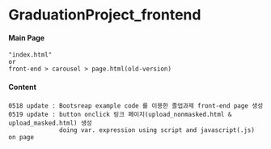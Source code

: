 # GraduationProject_frontend

#### Main Page
    "index.html"
    or
    front-end > carousel > page.html(old-version)

#### Content
    0518 update : Bootsreap example code 를 이용한 졸업과제 front-end page 생성
    0519 update : button onclick 링크 페이지(upload_nonmasked.html & upload_masked.html) 생성
                  doing var. expression using script and javascript(.js) on page
